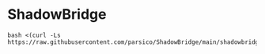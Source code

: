 # ShadowBridge
```
bash <(curl -Ls https://raw.githubusercontent.com/parsico/ShadowBridge/main/shadowbridge.sh)
